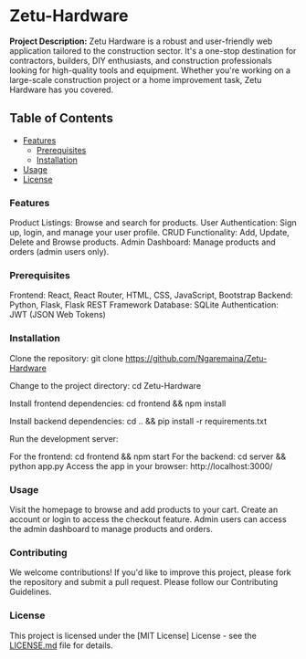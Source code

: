 # Zetu-Hardware

**Project Description:** 
Zetu Hardware is a robust and user-friendly web application tailored to the construction sector. It's a one-stop destination for contractors, builders, DIY enthusiasts, and construction professionals looking for high-quality tools and equipment. Whether you're working on a large-scale construction project or a home improvement task, Zetu Hardware has you covered.

## Table of Contents

- [Features](#features)
  - [Prerequisites](#prerequisites)
  - [Installation](#installation)
- [Usage](#usage)
- [License](#license)

### Features
Product Listings: Browse and search for products.
User Authentication: Sign up, login, and manage your user profile.
CRUD Functionality: Add, Update, Delete and Browse products.
Admin Dashboard: Manage products and orders (admin users only).

### Prerequisites

Frontend: React, React Router, HTML, CSS, JavaScript, Bootstrap
Backend: Python, Flask, Flask REST Framework
Database: SQLite
Authentication: JWT (JSON Web Tokens)

### Installation

Clone the repository: git clone https://github.com/Ngaremaina/Zetu-Hardware

Change to the project directory: cd Zetu-Hardware

Install frontend dependencies: cd frontend && npm install

Install backend dependencies: cd .. && pip install -r requirements.txt

Run the development server:

For the frontend: cd frontend && npm start
For the backend: cd server && python app.py
Access the app in your browser: http://localhost:3000/

### Usage
Visit the homepage to browse and add products to your cart.
Create an account or login to access the checkout feature.
Admin users can access the admin dashboard to manage products and orders.
### Contributing
We welcome contributions! If you'd like to improve this project, please fork the repository and submit a pull request. Please follow our Contributing Guidelines.

### License
This project is licensed under the [MIT License] License - see the [LICENSE.md](LICENSE.md) file for details.
